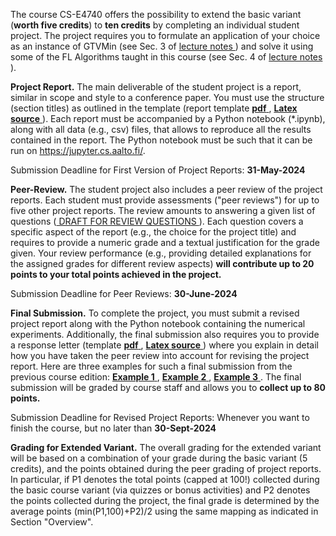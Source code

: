 The course CS-E4740 offers the possibility to extend the basic variant (**worth five credits**) to **ten credits** by completing an individual 
student project. The project requires you to formulate an application of your choice as an instance of GTVMin (see Sec. 3 of <a href="https://github.com/alexjungaalto/FederatedLearning/blob/main/material/FL_LectureNotes.pdf"> lecture notes </a>) 
and solve it using some of the FL Algorithms taught in this course (see Sec. 4 of <a href="https://github.com/alexjungaalto/FederatedLearning/blob/main/material/FL_LectureNotes.pdf"> lecture notes </a>). 

**Project Report.** The main deliverable of the student project is a report, similar in scope and style to a 
conference paper. You must use the structure (section titles) as outlined in the template (report template <a href="FederatedLearningPaper.pdf"> **pdf** </a>,  <a href="FederatedLearningPaper.tex"> **Latex source** </a>). 
Each report must be accompanied by a Python notebook (*.ipynb), along with all data (e.g., csv) files, 
that allows to reproduce all the results contained in the report. The Python notebook must be such that 
it can be run on https://jupyter.cs.aalto.fi/.

Submission Deadline for First Version of Project Reports: **31-May-2024**

**Peer-Review.** The student project also includes a peer review of the project reports. Each student must 
provide assessments ("peer reviews") for up to five other project reports. The review amounts to answering 
a given list of questions (<a href="https://docs.google.com/document/d/1lq6XQnevu8eo7gqxtC3CHi9dGAvoUeZWQmFUmZ229YQ/edit"> DRAFT FOR REVIEW QUESTIONS </a> ). 
Each question covers a specific aspect of the report (e.g., the choice for the project title) and requires to provide 
a numeric grade and a textual justification for the grade given. Your review performance (e.g., providing detailed 
explanations for the assigned grades for different review aspects) **will contribute up to 20 points to your 
total points achieved in the project.**

Submission Deadline for Peer Reviews: **30-June-2024**


**Final Submission.** To complete the project, you must submit a revised project report along with the Python 
notebook containing the numerical experiments. Additionally, the final submission also requires you to 
provide a response letter (template <a href="Response_Letter_Demo.pdf"> **pdf** </a>,  <a href="Response_Letter_Demo.tex"> **Latex source** </a>) 
where you explain in detail how you have taken the peer review into account for revising the project report. 
Here are three examples for such a final submission from the previous 
course edition: <a href="FLProject_Sample1.pdf"> **Example 1** </a>, <a href="FLProject_Sample2.pdf"> **Example 2** </a>, <a href="FLProject_Sample3.pdf"> **Example 3** </a>. 
The final submission will be graded by course staff and allows you to **collect up to 80 points.**

Submission Deadline for Revised Project Reports:  Whenever you want to finish the course, but no later than **30-Sept-2024**

**Grading for Extended Variant.** The overall grading for the extended variant will be based on a combination of your grade during 
the basic variant (5 credits), and the points obtained during the peer grading of project reports. In particular, 
if P1 denotes the total points (capped at 100!) collected during the basic course variant (via quizzes or 
bonus activities) and P2 denotes the points collected during the project, the final grade is determined 
by the average points (min(P1,100)+P2)/2 using the same mapping as indicated in Section "Overview". 



